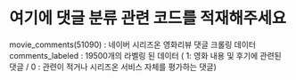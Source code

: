 # 여기에 댓글 분류 관련 코드를 적재해주세요 

movie_comments(51090) : 네이버 시리즈온 영화리뷰 댓글 크롤링 데이터
comments_labeled : 19500개의 라벨링 된 데이터 ( 1: 영화 내용 및 후기에 관련된 댓글 / 0 : 관련이 적거나 시리즈온 서비스 자체를 평가하는 댓글)

